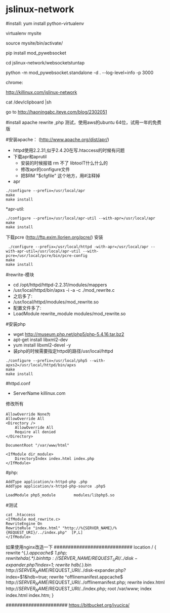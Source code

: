 # jslinux-network



#install:
yum install python-virtualenv 

virtualenv mysite 

source mysite/bin/activate/

pip install mod_pywebsocket

cd jslinux-network/websocketstuntap

python -m mod_pywebsocket.standalone -d . --log-level=info -p 3000

chrome:

http://killinux.com/jslinux-network

cat /dev/clipboard |sh

go to http://haoningabc.iteye.com/blog/2302051

#install apache rewrite ,php
测试，使用aws的ubuntu 64位，试用一年的免费版

#安装apache：
(http://www.apache.org/dist/apr/)
* httpd使用2.2.31,似乎2.4.20在写.htaccess的时候有问题
* 下载apr和aprutil
   * 安装的时候报错 rm 不了 libtoolT什么什么的
   * 修改apr的configure文件
   * 把$RM "$cfgfile" 这个地方，用#注释掉
* apr
```shell
./configure --prefix=/usr/local/apr
make
make install
```
*apr-util:
```shell
./configure --prefix=/usr/local/apr-util --with-apr=/usr/local/apr
make 
make install
```

下载pcre
(http://ftp.exim.llorien.org/pcre/)
安装
```shell
 ./configure --prefix=/usr/local/httpd -with-apr=/usr/local/apr --with-apr-util=/usr/local/apr-util --with-pcre=/usr/local/pcre/bin/pcre-config
make
make install
```

#rewrite-模块
* cd /opt/httpd/httpd-2.2.31/modules/mappers
* /usr/local/httpd/bin/apxs -i -a -c ./mod_rewrite.c 
* 之后多了:
* /usr/local/httpd/modules/mod_rewrite.so
* 配置文件多了:
* LoadModule rewrite_module modules/mod_rewrite.so


#安装php

* wget http://museum.php.net/php5/php-5.4.16.tar.bz2
* apt-get install libxml2-dev
* yum install libxml2-devel -y
* 装php的时候需要指定httpd的路径/usr/local/httpd 

```shell
./configure --prefix=/usr/local/php5 --with-apxs2=/usr/local/httpd/bin/apxs 
make
make install
```

#httpd.conf

* ServerName killinux.com


修改所有
```shell
AllowOverride None为
AllowOverride All
<Directory />
    AllowOverride All 
    Require all denied
</Directory>

DocumentRoot "/var/www/html"

<IfModule dir_module>
    DirectoryIndex index.html index.php
</IfModule>
```




#php:
```shell
AddType application/x-httpd-php .php
AddType application/x-httpd-php-source .php5

LoadModule php5_module        modules/libphp5.so
```

#测试
```shell
cat .htaccess 
<IfModule mod_rewrite.c>
RewriteEngine On
RewriteRule "index.html" "http://%{SERVER_NAME}/%{REQUEST_URI}/../index.php"  [P,L]
</IfModule>
```
如果使用nginx改造一下
############################
        location / {
            rewrite ^(.*)\.appcache$ $1.php;
            rewrite hda(.*).bin http://$SERVER_NAME/$REQUEST_URI/../disk-expander.php?index=$1;
            rewrite hdb(.*).bin http://$SERVER_NAME/$REQUEST_URI/../disk-expander.php?index=$1&hdb=true;
            rewrite ^offlinemanifest.appcache$  http://$SERVER_NAME/$REQUEST_URI/../offlinemanifest.php;
            rewrite index.html  http://$SERVER_NAME/$REQUEST_URI/../index.php;
            root   /var/www;
            index  index.html index.htm;
        }





######################
 https://bitbucket.org/ivucica/

